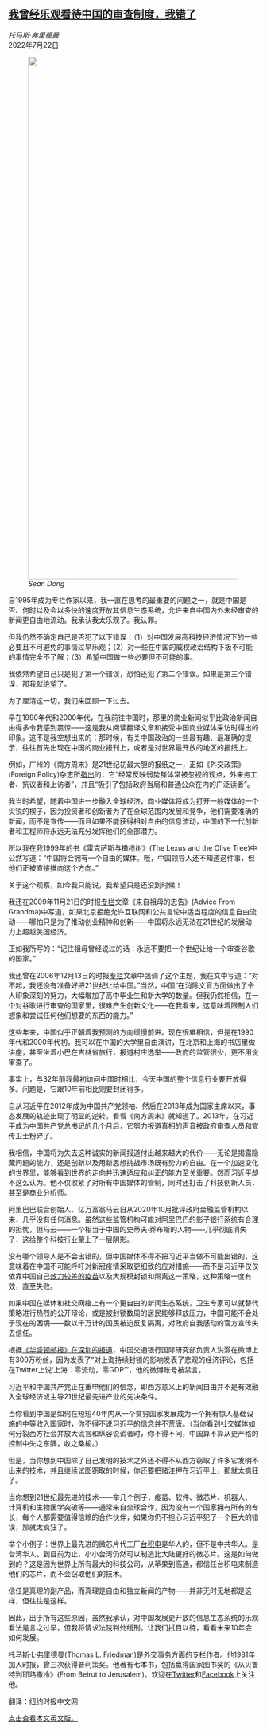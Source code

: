 <!--1658482622000-->
[我曾经乐观看待中国的审查制度，我错了](https://cn.nytimes.com/opinion/20220722/thomas-friedman-china/)
------

<address>托马斯·弗里德曼</address><time pudate="2022-07-22 05:12:55" datetime="2022-07-22 05:12:55">2022年7月22日</time><figure><img src="https://images.weserv.nl/?url=static01.nyt.com/images/2022/07/20/opinion/sunday/20IWasWrong-03/20IWasWrong-03-master1050.jpg" width="1050" height="1050"><figcaption> <cite>Sean Dong</cite></figcaption></figure><section><p>自1995年成为专栏作家以来，我一直在思考的最重要的问题之一，就是中国是否、何时以及会以多快的速度开放其信息生态系统，允许来自中国内外未经审查的新闻更自由地流动。我承认我太乐观了。我认罪。</p><p>但我仍然不确定自己是否犯了以下错误：（1）对中国发展高科技经济情况下的一些必要且不可避免的事情过早乐观；（2）对一些在中国的威权政治结构下极不可能的事情完全不了解；（3）希望中国做一些必要但不可能的事。</p><p>我依然希望自己只是犯了第一个错误，恐怕还犯了第二个错误。如果是第三个错误，那我就绝望了。</p><p>为了厘清这一切，我们来回顾一下过去。</p><p>早在1990年代和2000年代，在我前往中国时，那里的商业新闻似乎比政治新闻自由得多令我感到震惊——这是我从阅读翻译文章和接受中国商业媒体采访时得出的印象。这不是我空想出来的：那时候，有关中国政治的一些最有趣、最准确的提示，往往首先出现在中国的商业报刊上，或者是对世界最开放的地区的报纸上。</p><p>例如，广州的《南方周末》是21世纪初最大胆的报纸之一，正如《外交政策》(Foreign Policy)杂志所<a rel="noopener noreferrer" target="_blank" href="https://foreignpolicy.com/2015/01/29/southern-weekly-china-media-censorship/">指出</a>的，它“经常反映弱势群体常被忽视的观点，外来务工者、抗议者和上访者”，并且“吸引了包括政府当局和普通公众在内的广泛读者”。</p><p>我当时希望，随着中国进一步融入全球经济，商业媒体将成为打开一般媒体的一个尖锐的楔子，因为投资者和创新者为了在全球范围内发展和竞争，他们需要准确的新闻，而不是宣传——而且如果不能获得相对自由的信息流动，中国的下一代创新者和工程师将永远无法充分发挥他们的全部潜力。</p><p>所以我在我1999年的书《雷克萨斯与橄榄树》(The Lexus and the Olive Tree)中公然写道：“中国将会拥有一个自由的媒体。哦，中国领导人还不知道这件事，但他们正被直接推向这个方向。”</p><p>关于这个观察，如今我只能说，我希望只是还没到时候！</p><p>我还在2009年11月21日的时报<a href="https://www.nytimes.com/2009/11/22/opinion/22friedman.html">专栏</a>文章《来自祖母的忠告》(Advice From Grandma)中写道，如果北京拒绝允许互联网和公共言论中适当程度的信息自由流动——哪怕只是为了推动创业精神和创新——中国将永远无法在21世纪的发展动力上超越美国经济。</p><p>正如我所写的：“记住祖母曾经说过的话：永远不要把一个世纪让给一个审查谷歌的国家。”</p><p>我还曾在2006年12月13日的时报<a href="https://www.nytimes.com/2006/12/13/opinion/learning-to-keep-learning.html">专栏</a>文章中强调了这个主题，我在文中写道：“对不起，我还没有准备好把21世纪让给中国。”当然，中国“在消除文盲方面做出了令人印象深刻的努力，大幅增加了高中毕业生和新大学的数量。但我仍然相信，在一个对谷歌进行审查的国家里，很难产生创新文化——在我看来，这意味着限制人们想象和尝试任何他们想要的东西的能力。”</p><p>这些年来，中国似乎正朝着我预测的方向缓慢前进。现在很难相信，但是在1990年代和2000年代初，我可以在中国的大学里自由演讲，在北京和上海的书店里做讲座，甚至坐着小巴在吉林省旅行，报道村庄选举——政府的监管很少，更不用说审查了。</p><p>事实上，与32年前我最初访问中国时相比，今天中国的整个信息行业要开放得多。问题是，它跟10年前相比则要封闭得多。</p><p>自从习近平在2012年成为中国共产党领袖、然后在2013年成为国家主席以来，事态发展的轨迹出现了明显的逆转。看看《南方周末》就知道了。2013年，在习近平成为中国共产党总书记的几个月后，它努力报道真相的声音被政府审查人员和宣传卫士粉碎了。</p><p>我相信，中国将为失去这种诚实的新闻报道付出越来越大的代价——无论是揭露隐藏问题的能力，还是创新以及用新思想挑战市场既有势力的自由。在一个加速变化的世界里，能够看到世界的走向并迅速适应和纠正的能力至关重要。然而习近平却不这么认为。他不仅收紧了对所有中国媒体的管制，同时还打击了科技创新人员，甚至是商业分析师。</p><p>阿里巴巴联合创始人、亿万富翁马云自从2020年10月批评政府金融监管机构以来，几乎没有任何消息。虽然这些监管机构可能对阿里巴巴的影子银行系统有合理的担忧，但马云——一个相当于中国的史蒂夫·乔布斯的人物——几乎彻底消失了，这给整个科技行业蒙上了一层阴影。</p><p>没有哪个领导人是不会出错的，但中国媒体不得不把习近平当做不可能出错的，这意味着在中国不可能呼吁对新冠疫情采取更细致的应对措施——而不是习近平仅仅依靠中国自己<a href="https://www.nytimes.com/2021/04/11/world/china-covid-vaccine.html" title="Link: https://www.nytimes.com/2021/04/11/world/china-covid-vaccine.html">效力较差的疫苗</a>以及大规模封锁和隔离这一策略，这种策略一度有效，直至失败。</p><p>如果中国在媒体和社交网络上有一个更自由的新闻生态系统，卫生专家可以就替代策略进行热烈的公开辩论，或是被封锁数周的居民能够释放压力，中国可能不会处于现在的困境——数以千万计的国民被迫反复隔离，对政府自我感动的官方宣传失去信任。</p><p>根据<a rel="noopener noreferrer" target="_blank" href="https://www.washingtonpost.com/world/2022/05/05/china-jack-ma-arrest-alibaba/" title="Link: https://www.washingtonpost.com/world/2022/05/05/china-jack-ma-arrest-alibaba/">《华盛顿邮报》在深圳的报道</a>，中国交通银行国际研究部负责人洪灏在微博上有300万粉丝，因为发表了“对上海持续封锁的影响发表了悲观的经济评论，包括在Twitter上说‘上海：零流动，零GDP’”，他的微博账号被禁言。</p><p>习近平和中国共产党正在重申他们的信念，即西方意义上的新闻自由并不是有效融入全球经济或主导21世纪最先进产业的先决条件。</p><p>当你看到中国是如何在短短40年内从一个贫穷国家发展成为一个拥有惊人基础设施的中等收入国家时，你不得不说习近平的信念并不荒唐。（当你看到社交媒体如何分裂西方社会并放大谎言和纵容说谎者时，你不得不问，中国算不算从更严格的控制中失之东隅，收之桑榆。）</p><p>但是，当你想到中国除了自己发明的技术之外还不得不从西方窃取了许多它发明不出来的技术，并且继续试图窃取的时候，你还要把赌注押在习近平上，那就太疯狂了。</p><p>当你想到21世纪最先进的技术——举几个例子，疫苗、软件、微芯片、机器人、计算机和生物医学突破等——通常来自全球合作，因为没有一个国家拥有所有的专长，每个人都需要值得信赖的合作伙伴，如果你仍不担心习近平犯了一个巨大的错误，那就太疯狂了。</p><p>举个小例子：世界上最先进的微芯片代工厂<a href="https://cn.nytimes.com/opinion/20211020/china-microchips/">台积电</a>是华人的，但不是中共华人。是台湾华人。到目前为止，小小台湾仍然可以制造比大陆更好的微芯片。这是如何做到的？这是因为世界上所有最大的科技公司，从苹果到高通，都信任台积电来制造他们的芯片，而不会窃取他们的技术。</p><p>信任是真理的副产品，而真理是自由和独立新闻的产物——并非无时无地都是这样，但往往是这样。</p><p>因此，出于所有这些原因，虽然我承认，对中国发展更开放的信息生态系统的乐观看法是言之过早，但我将请求法院判处缓刑。让我们拭目以待，看看未来10年会如何发展。</p></section><footer><p>托马斯·L·弗里德曼(Thomas L. Friedman)是外交事务方面的专栏作者。他1981年加入时报，曾三次获得普利策奖。他著有七本书，包括赢得国家图书奖的《从贝鲁特到耶路撒冷》(From Beirut to Jerusalem)。欢迎在<a rel="nofollow" target="_blank" href="https://twitter.com/tomfriedman">Twitter</a>和<a rel="nofollow" target="_blank" href="https://www.facebook.com/thomaslfriedman">Facebook</a>上关注他。</p><p>翻译：纽约时报中文网</p><p><a rel="nofollow" target="_blank" href="https://www.nytimes.com/2022/07/21/opinion/thomas-friedman-china.html">点击查看本文英文版。</a></p></footer>
